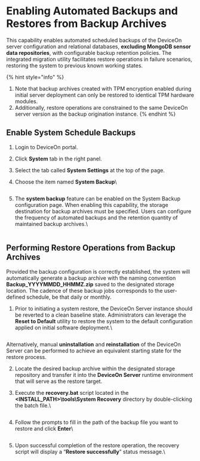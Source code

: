 # Enabling Automated Backups and Restores from Backup Archives

This capability enables automated scheduled backups of the DeviceOn server configuration and relational databases, **excluding MongoDB sensor data repositories**, with configurable backup retention policies. The integrated migration utility facilitates restore operations in failure scenarios, restoring the system to previous known working states.

{% hint style="info" %}
1. Note that backup archives created with TPM encryption enabled during initial server deployment can only be restored to identical TPM hardware modules.
2. Additionally, restore operations are constrained to the same DeviceOn server version as the backup origination instance.
{% endhint %}

## Enable System Schedule Backups <a href="#enable-system-schedule-backups" id="enable-system-schedule-backups"></a>

1. Login to DeviceOn portal.
2. Click **System** tab in the right panel.
3. Select the tab called **System Settings** at the top of the page.
4.  Choose the item named **System Backup**\


    <figure><img src="https://hackmd.io/_uploads/SJ5SLFUba.png" alt=""><figcaption></figcaption></figure>
5.  The **system backup** feature can be enabled on the System Backup configuration page. When enabling this capability, the storage destination for backup archives must be specified. Users can configure the frequency of automated backups and the retention quantity of maintained backup archives.\


    <figure><img src="https://hackmd.io/_uploads/rymTv6Y4p.png" alt=""><figcaption></figcaption></figure>

## Performing Restore Operations from Backup Archives <a href="#performing-restore-operations-from-backup-archives" id="performing-restore-operations-from-backup-archives"></a>

Provided the backup configuration is correctly established, the system will automatically generate a backup archive with the naming convention **Backup\_YYYYMMDD\_HHMMZ.zip** saved to the designated storage location. The cadence of these backup jobs corresponds to the user-defined schedule, be that daily or monthly.



1.  Prior to initiating a system restore, the DeviceOn Server instance should be reverted to a clean baseline state. Administrators can leverage the **Reset to Default** utility to restore the system to the default configuration applied on initial software deployment.\


    <figure><img src="https://hackmd.io/_uploads/Sy1KYptNa.png" alt=""><figcaption></figcaption></figure>

Alternatively, manual **uninstallation** and **reinstallation** of the DeviceOn Server can be performed to achieve an equivalent starting state for the restore process.

2. Locate the desired backup archive within the designated storage repository and transfer it into the **DeviceOn Server** runtime environment that will serve as the restore target.
3.  Execute the **recovery.bat** script located in the **\<INSTALL\_PATH>\tools\System Recovery** directory by double-clicking the batch file.\


    <figure><img src="https://hackmd.io/_uploads/HJ0u5atNa.png" alt=""><figcaption></figcaption></figure>
4.  Follow the prompts to fill in the path of the backup file you want to restore and click **Enter**\


    <figure><img src="https://hackmd.io/_uploads/HJN4b85b6.png" alt=""><figcaption></figcaption></figure>
5.  Upon successful completion of the restore operation, the recovery script will display a “**Restore successfully**” status message.\


    <figure><img src="https://hackmd.io/_uploads/BkZW78cbT.png" alt=""><figcaption></figcaption></figure>
